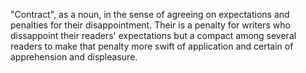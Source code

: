 "Contract", as a noun, in the sense of agreeing on expectations
and penalties for their disappointment.  Their is a penalty for
writers who dissappoint their readers' expectations but a compact
among several readers to make that penalty more swift of application
and certain of apprehension and displeasure.
